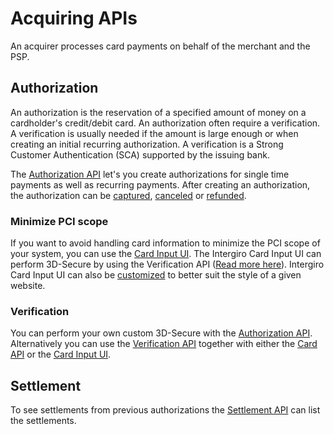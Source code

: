 # Acquiring APIs

An acquirer processes card payments on behalf of the merchant and the PSP.


## Authorization

An authorization is the reservation of a specified amount of money on a cardholder's credit/debit card. 
An authorization often require a verification. 
A verification is usually needed if the amount is large enough or when creating an initial recurring authorization.
A verification is a Strong Customer Authentication (SCA) supported by the issuing bank. 

The [Authorization API](../../authorization/create.html#create) let's you create authorizations for single time payments as well as recurring payments.
After creating an authorization, the authorization can be [captured](../../authorization/captute.html), [canceled](../../authorization/cancel.html) or [refunded](../../authorization/refund.html).

### Minimize PCI scope

If you want to avoid handling card information to minimize the PCI scope of your system, you can use the [Card Input UI](../../card-input/embed.html#embeddable-component).
The Intergiro Card Input UI can perform 3D-Secure by using the Verification API ([Read more here](../../card-input/verification.html#verification)).
Intergiro Card Input UI can also be [customized](../../card-input/style.html#styling) to better suit the style of a given website.

### Verification 

You can perform your own custom 3D-Secure with the [Authorization API](../../authorization/create.html#create).
Alternatively you can use the [Verification API](../../verification/create.html#create) together with either the [Card API](../../card-api/create.html#create) or the [Card Input UI](../../card-input/embed.html#embeddable-component).

## Settlement

To see settlements from previous authorizations the [Settlement API](../../settlement/list.html#list) can list the settlements.
